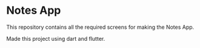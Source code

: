 # Notes App

This repository contains all the required screens for making the Notes App.

Made this project using dart and flutter.
